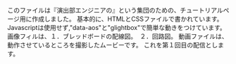 このファイルは『演出部エンジニアの』という集団のための、チュートリアルページ用に作成しました。
基本的に、HTMLとCSSファイルで書かれています。
Javascriptは使用せず,"data-aos"と"glightbox"で簡単な動きをつけています。
画像フィルは、１．ブレッドボードの配線図。　２．回路図。
動画ファイルは、動作させているところを撮影したムービーです。
これを第１回目の配信とします。
